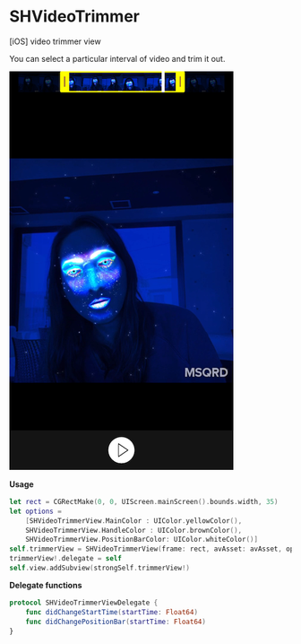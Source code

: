 # SHVideoTrimmer
[iOS] video trimmer view

You can select a particular interval of video and trim it out.

![ScreenShot](/img/img1.png)

**Usage**
```Swift
let rect = CGRectMake(0, 0, UIScreen.mainScreen().bounds.width, 35)
let options = 
    [SHVideoTrimmerView.MainColor : UIColor.yellowColor(),
    SHVideoTrimmerView.HandleColor : UIColor.brownColor(),
    SHVideoTrimmerView.PositionBarColor: UIColor.whiteColor()]
self.trimmerView = SHVideoTrimmerView(frame: rect, avAsset: avAsset, options: options)
trimmerView!.delegate = self
self.view.addSubview(strongSelf.trimmerView!)
```

**Delegate functions**
```Swift
protocol SHVideoTrimmerViewDelegate {
    func didChangeStartTime(startTime: Float64)
    func didChangePositionBar(startTime: Float64)
}
```
